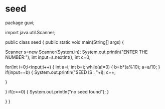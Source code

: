 # seed
package guvi;

import java.util.Scanner;


public class seed {
	public static void main(String[] args) {
		
	
 Scanner s=new Scanner(System.in);
System.out.println("ENTER THE NUMBER:");
int input=s.nextInt();
int c=0;

for(int i=0;i<input;i++)
{
	int a=i;
	int b=i;
while(a!=0)
{
	b=b*(a%10);
	a=a/10;
}
if(input==b)
{
	System.out.println("SEED IS : "+i);
	c++;
	

}


}
if(c==0)
{
	System.out.println("no seed found");
}


}
}
